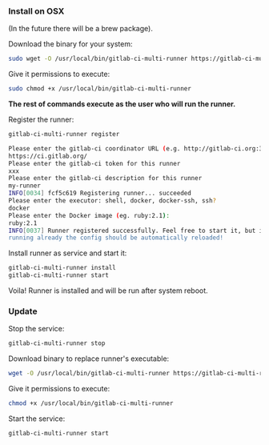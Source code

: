 ### Install on OSX

(In the future there will be a brew package).

Download the binary for your system:

```bash
sudo wget -O /usr/local/bin/gitlab-ci-multi-runner https://gitlab-ci-multi-runner-downloads.s3.amazonaws.com/latest/binaries/gitlab-ci-multi-runner-darwin-amd64
```

Give it permissions to execute:

```bash
sudo chmod +x /usr/local/bin/gitlab-ci-multi-runner
```

**The rest of commands execute as the user who will run the runner.**

Register the runner:
```bash
gitlab-ci-multi-runner register

Please enter the gitlab-ci coordinator URL (e.g. http://gitlab-ci.org:3000/ )
https://ci.gitlab.org/
Please enter the gitlab-ci token for this runner
xxx
Please enter the gitlab-ci description for this runner
my-runner
INFO[0034] fcf5c619 Registering runner... succeeded
Please enter the executor: shell, docker, docker-ssh, ssh?
docker
Please enter the Docker image (eg. ruby:2.1):
ruby:2.1
INFO[0037] Runner registered successfully. Feel free to start it, but if it's
running already the config should be automatically reloaded!
```

Install runner as service and start it:

```bash
gitlab-ci-multi-runner install
gitlab-ci-multi-runner start
```

Voila! Runner is installed and will be run after system reboot.

### Update

Stop the service:

```bash
gitlab-ci-multi-runner stop
```

Download binary to replace runner's executable:

```bash
wget -O /usr/local/bin/gitlab-ci-multi-runner https://gitlab-ci-multi-runner-downloads.s3.amazonaws.com/latest/binaries/gitlab-ci-multi-runner-darwin-amd64
```

Give it permissions to execute:

```bash
chmod +x /usr/local/bin/gitlab-ci-multi-runner
```

Start the service:

```bash
gitlab-ci-multi-runner start
```